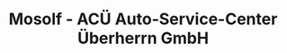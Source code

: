 ---
title: "Mosolf - ACÜ Auto-Service-Center Überherrn GmbH"
url: /ueberherrn/mosolf-acue-auto-service-center-ueberherrn-gmbh/
shop: Autowerkstatt
---